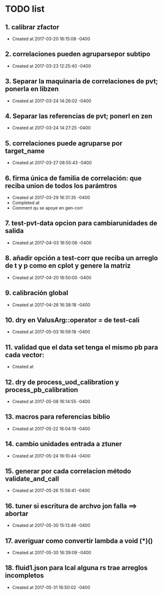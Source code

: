 # TODO list
## 1. calibrar zfactor
- Created at   2017-03-20 16:15:08 -0400

## 2. correlaciones pueden agruparsepor subtipo
- Created at   2017-03-23 12:25:40 -0400

## 3. Separar la maquinaria de correlaciones de pvt; ponerla en libzen
- Created at   2017-03-24 14:26:02 -0400

## 4. Separar las referencias de pvt; ponerl en zen
- Created at   2017-03-24 14:27:25 -0400

## 5. correlaciones puede agruparse por target_name
- Created at   2017-03-27 08:55:43 -0400

## 6. firma única de familia de correlación: que reciba union de todos los parámtros
- Created at   2017-03-29 16:31:35 -0400
- Completed at 
- Comment      qu se apoye en gen-corr

## 7. test-pvt-data opcion para cambiarunidades de salida
- Created at   2017-04-03 16:50:06 -0400

## 8. añadir opción a test-corr que reciba un arreglo de t y p como en cplot y genere la matriz
- Created at   2017-04-20 16:50:00 -0400

## 9. calibración global
- Created at   2017-04-26 16:38:18 -0400

## 10. dry en ValusArg::operator = de test-cali
- Created at   2017-05-03 16:59:18 -0400

## 11. validad que el data set tenga el mismo pb para cada vector: 
- Created at   

## 12. dry de process_uod_calibration y process_pb_calibration
- Created at   2017-05-08 16:14:55 -0400

## 13. macros para referencias biblio
- Created at   2017-05-22 16:04:19 -0400

## 14. cambio unidades entrada a ztuner
- Created at   2017-05-24 16:10:44 -0400

## 15. generar por cada correlacion método validate_and_call
- Created at   2017-05-26 15:56:41 -0400

## 16. tuner si escritura de archvo jon falla ==> abortar
- Created at   2017-05-30 15:13:46 -0400

## 17. averiguar como convertir lambda a void (*)()
- Created at   2017-05-30 16:39:09 -0400

## 18. fluid1.json para lcal alguna rs trae arreglos incompletos
- Created at   2017-05-31 16:50:02 -0400

